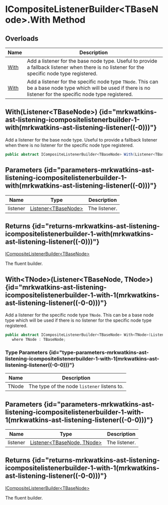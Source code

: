 # ICompositeListenerBuilder&lt;TBaseNode&gt;.With Method
## Overloads

| Name | Description |
| ---- | ----------- |
| [With](MrKWatkins.Ast.Listening.ICompositeListenerBuilder-1.With.md#mrkwatkins-ast-listening-icompositelistenerbuilder-1-with(mrkwatkins-ast-listening-listener((-0)))) | Add a listener for the base node type. Useful to provide a fallback listener when there is no listener for the specific node type registered. |
| [With](MrKWatkins.Ast.Listening.ICompositeListenerBuilder-1.With.md#mrkwatkins-ast-listening-icompositelistenerbuilder-1-with-1(mrkwatkins-ast-listening-listener((-0-0)))) | Add a listener for the specific node type `TNode`. This can be a base node type which will be used if there is no listener for the specific node type registered. |

## With(Listener&lt;TBaseNode&gt;) {id="mrkwatkins-ast-listening-icompositelistenerbuilder-1-with(mrkwatkins-ast-listening-listener((-0)))"}

Add a listener for the base node type. Useful to provide a fallback listener when there is no listener for the specific node type registered.

```c#
public abstract ICompositeListenerBuilder<TBaseNode> With(Listener<TBaseNode> listener);
```

## Parameters {id="parameters-mrkwatkins-ast-listening-icompositelistenerbuilder-1-with(mrkwatkins-ast-listening-listener((-0)))"}

| Name | Type | Description |
| ---- | ---- | ----------- |
| listener | [Listener&lt;TBaseNode&gt;](MrKWatkins.Ast.Listening.Listener-1.md) | The listener. |

## Returns {id="returns-mrkwatkins-ast-listening-icompositelistenerbuilder-1-with(mrkwatkins-ast-listening-listener((-0)))"}

[ICompositeListenerBuilder&lt;TBaseNode&gt;](MrKWatkins.Ast.Listening.ICompositeListenerBuilder-1.md)

The fluent builder.
## With&lt;TNode&gt;(Listener&lt;TBaseNode, TNode&gt;) {id="mrkwatkins-ast-listening-icompositelistenerbuilder-1-with-1(mrkwatkins-ast-listening-listener((-0-0)))"}

Add a listener for the specific node type `TNode`. This can be a base node type which will be used if there is no listener for the specific node type registered.

```c#
public abstract ICompositeListenerBuilder<TBaseNode> With<TNode>(Listener<TBaseNode, TNode> listener)
   where TNode : TBaseNode;
```

### Type Parameters {id="type-parameters-mrkwatkins-ast-listening-icompositelistenerbuilder-1-with-1(mrkwatkins-ast-listening-listener((-0-0)))"}

| Name | Description |
| ---- | ----------- |
| TNode | The type of the node `listener` listens to. |

## Parameters {id="parameters-mrkwatkins-ast-listening-icompositelistenerbuilder-1-with-1(mrkwatkins-ast-listening-listener((-0-0)))"}

| Name | Type | Description |
| ---- | ---- | ----------- |
| listener | [Listener&lt;TBaseNode, TNode&gt;](MrKWatkins.Ast.Listening.Listener-2.md) | The listener. |

## Returns {id="returns-mrkwatkins-ast-listening-icompositelistenerbuilder-1-with-1(mrkwatkins-ast-listening-listener((-0-0)))"}

[ICompositeListenerBuilder&lt;TBaseNode&gt;](MrKWatkins.Ast.Listening.ICompositeListenerBuilder-1.md)

The fluent builder.
